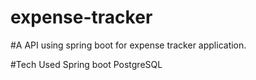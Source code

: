 # expense-tracker


#A API using spring boot for expense tracker application.

#Tech Used
Spring boot
PostgreSQL

